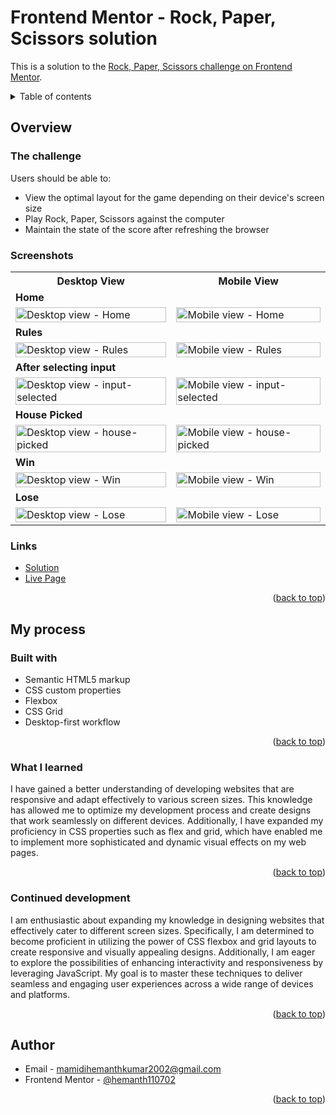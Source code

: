 <div id="top"></div>

# Frontend Mentor - Rock, Paper, Scissors solution

This is a solution to the [Rock, Paper, Scissors challenge on Frontend Mentor](https://www.frontendmentor.io/challenges/rock-paper-scissors-game-pTgwgvgH).

<details>
<summary>Table of contents</summary>

-   [Overview](#overview)
    -   [The challenge](#the-challenge)
    -   [Screenshots](#screenshots)
    -   [Links](#links)
-   [My process](#my-process)
    -   [Built with](#built-with)
    -   [What I learned](#what-i-learned)
    -   [Continued Development](#continued-development)
-   [Author](#author)

</details>

## Overview
### The challenge

Users should be able to:

- View the optimal layout for the game depending on their device's screen size
- Play Rock, Paper, Scissors against the computer
- Maintain the state of the score after refreshing the browser 

### Screenshots

<table>
    <tr>
        <th>Desktop View</th>
        <th>Mobile View</th>
    </tr>
    <tr>
      <td colspan="2" style="text-align: left;font-weight: bold;">Home</td>
    </tr>
    <tr>
        <td>
            <img src="https://github.com/hemanth110702/rock-paper-scissors-challenge/assets/89832451/d9904e7b-dcc3-40da-a7ce-765d2a122f4b" width="100%" title="Desktop view - Home"/>
        </td>
        <td>
            <img src="https://github.com/hemanth110702/rock-paper-scissors-challenge/assets/89832451/7358e426-6c77-4f97-930c-2a01a2c64252" width="100%" title="Mobile view - Home"/>
        </td>
    </tr>
    <tr>
      <td colspan="2" style="text-align: left;font-weight: bold;">Rules</td>
    </tr>
    <tr>
        <td>
            <img src="https://github.com/hemanth110702/rock-paper-scissors-challenge/assets/89832451/effe8ff5-90d9-49b9-8b35-ea7cc405a6d8" width="100%" title="Desktop view - Rules"/>
        </td>
        <td>
            <img src="https://github.com/hemanth110702/rock-paper-scissors-challenge/assets/89832451/9ced78e1-52da-43ba-8dca-1cc6dc95f76b" width="100%" title="Mobile view - Rules"/>
        </td>
    </tr>
    <tr>
      <td colspan="2" style="text-align: left;font-weight: bold;">After selecting input </td>
    </tr>
    <tr>
        <td>
            <img src="https://github.com/hemanth110702/rock-paper-scissors-challenge/assets/89832451/bf3cddc8-f2c8-49c0-9a35-c021187fd841" width="100%" title="Desktop view - input-selected"/>
        </td>
        <td>
            <img src="https://github.com/hemanth110702/rock-paper-scissors-challenge/assets/89832451/8c3348d1-de0a-469b-8044-feaeafaf5729" width="100%" title="Mobile view - input-selected"/>
        </td>
    </tr>
    <tr>
      <td colspan="2" style="text-align: left;font-weight: bold;">House Picked </td>
    </tr>
    <tr>
        <td>
            <img src="https://github.com/hemanth110702/rock-paper-scissors-challenge/assets/89832451/128df684-648c-45b9-a724-f39ad0514f85" width="100%" title="Desktop view - house-picked"/>
        </td>
        <td>
            <img src="https://github.com/hemanth110702/rock-paper-scissors-challenge/assets/89832451/3e6ba9c8-436f-4a91-93a2-24f17f5ec8af9" width="100%" title="Mobile view - house-picked"/>
        </td>
    </tr>
    <tr>
      <td colspan="2" style="text-align: left;font-weight: bold;">Win </td>
    </tr>
    <tr>
        <td>
            <img src="https://github.com/hemanth110702/rock-paper-scissors-challenge/assets/89832451/1d4ba94f-ae47-45a1-aefd-9bcc7a092d14" width="100%" title="Desktop view - Win"/>
        </td>
        <td>
            <img src="https://github.com/hemanth110702/rock-paper-scissors-challenge/assets/89832451/30966770-b3bc-4816-9079-2c7b172e98d9" width="100%" title="Mobile view - Win"/>
        </td>
    </tr>
    <tr>
      <td colspan="2" style="text-align: left;font-weight: bold;">Lose </td>
    </tr>
    <tr>
        <td>
            <img src="https://github.com/hemanth110702/rock-paper-scissors-challenge/assets/89832451/b540b79c-fa8f-4bee-91f4-1b40591856be" width="100%" title="Desktop view - Lose"/>
        </td>
        <td>
            <img src="https://github.com/hemanth110702/rock-paper-scissors-challenge/assets/89832451/cd91e483-8353-458a-bab8-5630277a6b45" width="100%" title="Mobile view - Lose"/>
        </td>
    </tr>
</table>

### Links

- [Solution](https://github.com/hemanth110702/rock-paper-scissors-challenge)
- [Live Page](https://hemanth110702.github.io/rock-paper-scissors-challenge/)

<p align="right">(<a href="#top">back to top</a>)</p>

## My process

### Built with

- Semantic HTML5 markup
- CSS custom properties
- Flexbox
- CSS Grid
- Desktop-first workflow

<p align="right">(<a href="#top">back to top</a>)</p>

### What I learned

I have gained a better understanding of developing websites that are responsive and adapt effectively to various screen sizes. This knowledge has allowed me to optimize my development process and create designs that work seamlessly on different devices. Additionally, I have expanded my proficiency in CSS properties such as flex and grid, which have enabled me to implement more sophisticated and dynamic visual effects on my web pages.

<p align="right">(<a href="#top">back to top</a>)</p>

### Continued development

I am enthusiastic about expanding my knowledge in designing websites that effectively cater to different screen sizes. Specifically, I am determined to become proficient in utilizing the power of CSS flexbox and grid layouts to create responsive and visually appealing designs. Additionally, I am eager to explore the possibilities of enhancing interactivity and responsiveness by leveraging JavaScript. My goal is to master these techniques to deliver seamless and engaging user experiences across a wide range of devices and platforms.

<p align="right">(<a href="#top">back to top</a>)</p>

## Author

- Email - [mamidihemanthkumar2002@gmail.com](mailto:mamidihemanthkumar2002@gmail.com)
- Frontend Mentor - [@hemanth110702](https://www.frontendmentor.io/profile/hemanth110702)

<p align="right">(<a href="#top">back to top</a>)</p>


